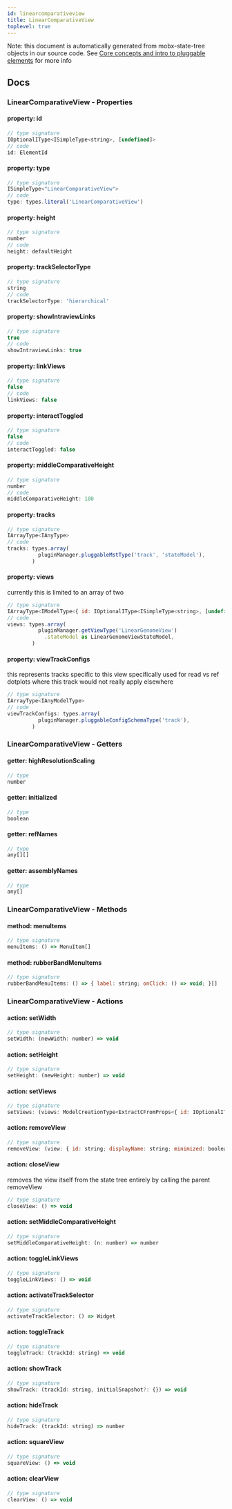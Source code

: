 ```yaml
---
id: linearcomparativeview
title: LinearComparativeView
toplevel: true
---
```


Note: this document is automatically generated from mobx-state-tree objects in
our source code. See [Core concepts and intro to pluggable
elements](/docs/developer_guide/) for more info

## Docs

### LinearComparativeView - Properties

#### property: id

```js
// type signature
IOptionalIType<ISimpleType<string>, [undefined]>
// code
id: ElementId
```

#### property: type

```js
// type signature
ISimpleType<"LinearComparativeView">
// code
type: types.literal('LinearComparativeView')
```

#### property: height

```js
// type signature
number
// code
height: defaultHeight
```

#### property: trackSelectorType

```js
// type signature
string
// code
trackSelectorType: 'hierarchical'
```

#### property: showIntraviewLinks

```js
// type signature
true
// code
showIntraviewLinks: true
```

#### property: linkViews

```js
// type signature
false
// code
linkViews: false
```

#### property: interactToggled

```js
// type signature
false
// code
interactToggled: false
```

#### property: middleComparativeHeight

```js
// type signature
number
// code
middleComparativeHeight: 100
```

#### property: tracks

```js
// type signature
IArrayType<IAnyType>
// code
tracks: types.array(
          pluginManager.pluggableMstType('track', 'stateModel'),
        )
```

#### property: views

currently this is limited to an array of two

```js
// type signature
IArrayType<IModelType<{ id: IOptionalIType<ISimpleType<string>, [undefined]>; displayName: IMaybe<ISimpleType<string>>; minimized: IType<boolean, boolean, boolean>; } & { ...; }, { ...; } & ... 14 more ... & { ...; }, _NotCustomized, _NotCustomized>>
// code
views: types.array(
          pluginManager.getViewType('LinearGenomeView')
            .stateModel as LinearGenomeViewStateModel,
        )
```

#### property: viewTrackConfigs

this represents tracks specific to this view specifically used
for read vs ref dotplots where this track would not really apply
elsewhere

```js
// type signature
IArrayType<IAnyModelType>
// code
viewTrackConfigs: types.array(
          pluginManager.pluggableConfigSchemaType('track'),
        )
```

### LinearComparativeView - Getters

#### getter: highResolutionScaling

```js
// type
number
```

#### getter: initialized

```js
// type
boolean
```

#### getter: refNames

```js
// type
any[][]
```

#### getter: assemblyNames

```js
// type
any[]
```

### LinearComparativeView - Methods

#### method: menuItems

```js
// type signature
menuItems: () => MenuItem[]
```

#### method: rubberBandMenuItems

```js
// type signature
rubberBandMenuItems: () => { label: string; onClick: () => void; }[]
```

### LinearComparativeView - Actions

#### action: setWidth

```js
// type signature
setWidth: (newWidth: number) => void
```

#### action: setHeight

```js
// type signature
setHeight: (newHeight: number) => void
```

#### action: setViews

```js
// type signature
setViews: (views: ModelCreationType<ExtractCFromProps<{ id: IOptionalIType<ISimpleType<string>, [undefined]>; displayName: IMaybe<ISimpleType<string>>; minimized: IType<boolean, boolean, boolean>; } & { ...; }>>[]) => void
```

#### action: removeView

```js
// type signature
removeView: (view: { id: string; displayName: string; minimized: boolean; type: string; offsetPx: number; bpPerPx: number; displayedRegions: IMSTArray<IModelType<{ refName: ISimpleType<string>; start: ISimpleType<number>; end: ISimpleType<...>; reversed: IOptionalIType<...>; } & { ...; }, { ...; }, _NotCustomized, _NotCustomize...
```

#### action: closeView

removes the view itself from the state tree entirely by calling the parent removeView

```js
// type signature
closeView: () => void
```

#### action: setMiddleComparativeHeight

```js
// type signature
setMiddleComparativeHeight: (n: number) => number
```

#### action: toggleLinkViews

```js
// type signature
toggleLinkViews: () => void
```

#### action: activateTrackSelector

```js
// type signature
activateTrackSelector: () => Widget
```

#### action: toggleTrack

```js
// type signature
toggleTrack: (trackId: string) => void
```

#### action: showTrack

```js
// type signature
showTrack: (trackId: string, initialSnapshot?: {}) => void
```

#### action: hideTrack

```js
// type signature
hideTrack: (trackId: string) => number
```

#### action: squareView

```js
// type signature
squareView: () => void
```

#### action: clearView

```js
// type signature
clearView: () => void
```
